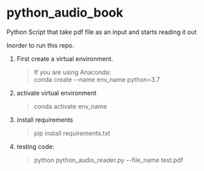 # python_audio_book
Python Script that take pdf file as an input and starts reading it out


Inorder to run this repo. 

1. First create a virtual environment.
    >If you are using Anaconda:\
    >conda create --name env_name python=3.7

2. activate virtual environment
    >conda activate env_name

3. install requirements
    >pip install requirements.txt
 
4. testing code:
    >python python_audio_reader.py --file_name test.pdf
    
   
    
